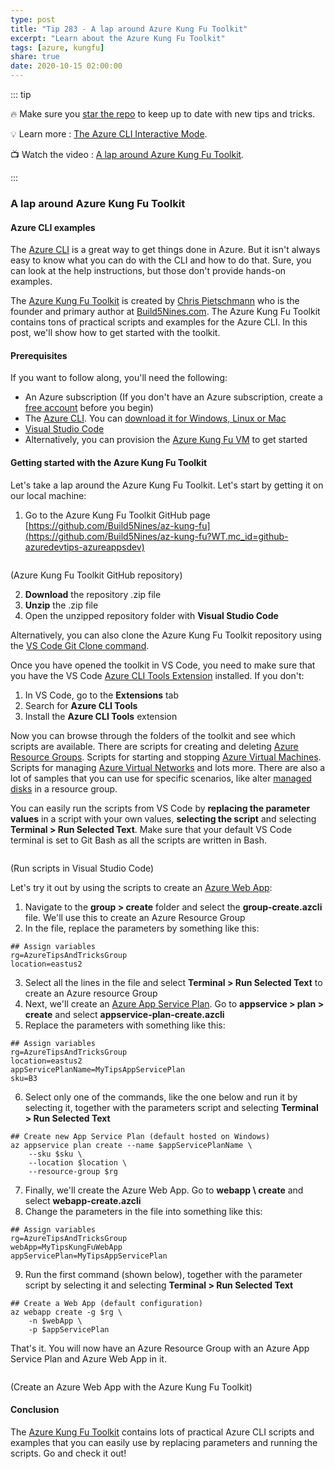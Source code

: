 ```yaml
---
type: post
title: "Tip 283 - A lap around Azure Kung Fu Toolkit"
excerpt: "Learn about the Azure Kung Fu Toolkit"
tags: [azure, kungfu]
share: true
date: 2020-10-15 02:00:00
---
```


::: tip 

:fire: Make sure you [star the repo](http://azuredev.tips?WT.mc_id=azure-azuredevtips-azureappsdev) to keep up to date with new tips and tricks.

:bulb: Learn more : [The Azure CLI Interactive Mode](https://docs.microsoft.com/cli/azure/interactive-azure-cli?WT.mc_id=docs-azuredevtips-azureappsdev ). 

:tv: Watch the video : [A lap around Azure Kung Fu Toolkit](https://youtu.be/k9eQ8p2BoYU?WT.mc_id=youtube-azuredevtips-azureappsdev).

:::

### A lap around Azure Kung Fu Toolkit

#### Azure CLI examples
The [Azure CLI](https://docs.microsoft.com/cli/azure/?WT.mc_id=docs-azuredevtips-azureappsdev) is a great way to get things done in Azure. But it isn't always easy to know what you can do with the CLI and how to do that. Sure, you can look at the help instructions, but those don't provide hands-on examples.

The [Azure Kung Fu Toolkit](https://build5nines.com/azure-kung-fu-toolkit/?WT.mc_id=other-azuredevtips-azureappsdev) is created by [Chris Pietschmann](https://twitter.com/crpietschmann?WT.mc_id=other-azuredevtips-azureappsdev) who is the founder and primary author at [Build5Nines.com](https://build5nines.com/?WT.mc_id=other-azuredevtips-azureappsdev). The Azure Kung Fu Toolkit contains tons of practical scripts and examples for the Azure CLI. In this post, we'll show how to get started with the toolkit.

#### Prerequisites
If you want to follow along, you'll need the following:
* An Azure subscription (If you don't have an Azure subscription, create a [free account](https://azure.microsoft.com/free/?WT.mc_id=azure-azuredevtips-azureappsdev) before you begin)
* The [Azure CLI](https://docs.microsoft.com/cli/azure/?WT.mc_id=docs-azuredevtips-azureappsdev). You can [download it for Windows, Linux or Mac](https://docs.microsoft.com/cli/azure/install-azure-cli?WT.mc_id=docs-azuredevtips-azureappsdev)
* [Visual Studio Code](https://code.visualstudio.com/?WT.mc_id=other-azuredevtips-azureappsdev)
* Alternatively, you can provision the [Azure Kung Fu VM](https://build5nines.com/az-kung-fu-vm/?WT.mc_id=other-azuredevtips-azureappsdev) to get started

#### Getting started with the Azure Kung Fu Toolkit
Let's take a lap around the Azure Kung Fu Toolkit. Let's start by getting it on our local machine:

1. Go to the Azure Kung Fu Toolkit GitHub page [https://github.com/Build5Nines/az-kung-fu](https://github.com/Build5Nines/az-kung-fu?WT.mc_id=github-azuredevtips-azureappsdev)

<img :src="$withBase('/files/69kunfutoolkit.png')">

(Azure Kung Fu Toolkit GitHub repository)

2. **Download** the repository .zip file
3. **Unzip** the .zip file
4. Open the unzipped repository folder with **Visual Studio Code**

Alternatively, you can also clone the Azure Kung Fu Toolkit repository using the [VS Code Git Clone command](https://code.visualstudio.com/docs/editor/versioncontrol#_cloning-a-repository?WT.mc_id=other-azuredevtips-azureappsdev). 

Once you have opened the toolkit in VS Code, you need to make sure that you have the VS Code [Azure CLI Tools Extension](https://marketplace.visualstudio.com/items?itemName=ms-vscode.azurecli&WT.mc_id=other-azuredevtips-azureappsdev) installed. If you don't:
1. In VS Code, go to the **Extensions** tab
2. Search for **Azure CLI Tools**
3. Install the **Azure CLI Tools** extension

Now you can browse through the folders of the toolkit and see which scripts are available. There are scripts for creating and deleting [Azure Resource Groups](https://docs.microsoft.com/azure/azure-resource-manager/management/overview?WT.mc_id=docs-azuredevtips-azureappsdev ). Scripts for starting and stopping [Azure Virtual Machines](https://azure.microsoft.com/services/virtual-machines/?WT.mc_id=azure-azuredevtips-azureappsdev). Scripts for managing [Azure Virtual Networks](https://docs.microsoft.com/azure/virtual-network/virtual-networks-overview?WT.mc_id=docs-azuredevtips-azureappsdev) and lots more. There are also a lot of samples that you can use for specific scenarios, like alter [managed disks](https://docs.microsoft.com/azure/virtual-machines/windows/managed-disks-overview?WT.mc_id=docs-azuredevtips-azureappsdev) in a resource group.

You can easily run the scripts from VS Code by **replacing the parameter values** in a script with your own values, **selecting the script** and selecting **Terminal > Run Selected Text**. Make sure that your default VS Code terminal is set to Git Bash as all the scripts are written in Bash. 

<img :src="$withBase('/files/69rnuinvscode.png')">

(Run scripts in Visual Studio Code)

Let's try it out by using the scripts to create an [Azure Web App](https://azure.microsoft.com/services/app-service/web/?WT.mc_id=azure-azuredevtips-azureappsdev):

1. Navigate to the **group > create** folder and select the **group-create.azcli** file. We'll use this to create an Azure Resource Group
2. In the file, replace the parameters by something like this:
```
## Assign variables
rg=AzureTipsAndTricksGroup
location=eastus2
```
3. Select all the lines in the file and select **Terminal > Run Selected Text** to create an Azure resource Group
4. Next, we'll create an [Azure App Service Plan](https://docs.microsoft.com/azure/app-service/overview-hosting-plans?WT.mc_id=docs-azuredevtips-azureappsdev). Go to **appservice > plan > create** and select **appservice-plan-create.azcli** 
5. Replace the parameters with something like this:
```
## Assign variables
rg=AzureTipsAndTricksGroup
location=eastus2
appServicePlanName=MyTipsAppServicePlan
sku=B3
```
6. Select only one of the commands, like the one below and run it by selecting it, together with the parameters script and selecting **Terminal > Run Selected Text**
```
## Create new App Service Plan (default hosted on Windows)
az appservice plan create --name $appServicePlanName \
    --sku $sku \
    --location $location \
    --resource-group $rg
```
7. Finally, we'll create the Azure Web App. Go to **webapp \ create** and select **webapp-create.azcli**
8. Change the parameters in the file into something like this:
```
## Assign variables
rg=AzureTipsAndTricksGroup
webApp=MyTipsKungFuWebApp
appServicePlan=MyTipsAppServicePlan
```
9. Run the first command (shown below), together with the parameter script by selecting it and selecting **Terminal > Run Selected Text**
```
## Create a Web App (default configuration)
az webapp create -g $rg \
    -n $webApp \
    -p $appServicePlan
```

That's it. You will now have an Azure Resource Group with an Azure App Service Plan and Azure Web App in it. 

<img :src="$withBase('/files/69rnuinvscode.png')">

(Create an Azure Web App with the Azure Kung Fu Toolkit)

#### Conclusion
The [Azure Kung Fu Toolkit](https://build5nines.com/azure-kung-fu-toolkit/?WT.mc_id=other-azuredevtips-azureappsdev) contains lots of practical Azure CLI scripts and examples that you can easily use by replacing parameters and running the scripts. Go and check it out!